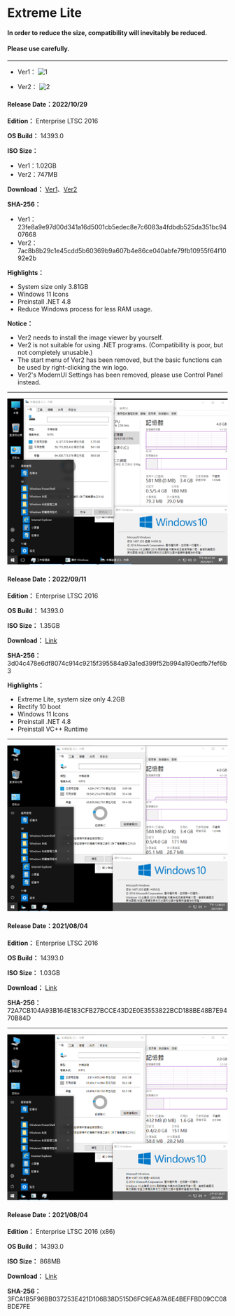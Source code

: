# Extreme Lite

#### In order to reduce the size, compatibility will inevitably be reduced.
#### Please use carefully.

----

- Ver1：
![1](https://github.com/WhatTheBlock/WindowsSimplify/blob/master/preview/LTSB_14393.0_221029.png)

- Ver2：
![2](https://github.com/WhatTheBlock/WindowsSimplify/blob/master/preview/LTSB_14393.0_221029-2.png)

#### Release Date：2022/10/29

**Edition：** Enterprise LTSC 2016

**OS Build：** 14393.0

**ISO Size：**
- Ver1：1.02GB
- Ver2：747MB

**Download：** [Ver1](https://github.com/WhatTheBlock/WindowsSimplify/releases/download/iso/LTSB_14393.0_221029.iso)、[Ver2](https://github.com/WhatTheBlock/WindowsSimplify/releases/download/iso/LTSB_14393.0_221029-2.iso)

**SHA-256：**
- Ver1：23fe8a9e97d00d341a16d5001cb5edec8e7c6083a4fdbdb525da351bc9407668
- Ver2：7ac8b8b29c1e45cdd5b60369b9a607b4e86ce040abfe79fb10955f64f1092e2b

**Highlights：**
- System size only 3.81GB
- Windows 11 Icons
- Preinstall .NET 4.8
- Reduce Windows process for less RAM usage.

**Notice：**
- Ver2 needs to install the image viewer by yourself.
- Ver2 is not suitable for using .NET programs. (Compatibility is poor, but not completely unusable.)
- The start menu of Ver2 has been removed, but the basic functions can be used by right-clicking the win logo.
- Ver2's ModernUI Settings has been removed, please use Control Panel instead.

----

![1](/preview/LTSB_14393.0_220911.png)

#### Release Date：2022/09/11

**Edition：** Enterprise LTSC 2016

**OS Build：** 14393.0

**ISO Size：** 1.35GB

**Download：** [Link](https://github.com/WhatTheBlock/WindowsSimplify/releases/download/iso/LTSB_14393.0_220911.iso)

**SHA-256：** 3d04c478e6df8074c914c9215f395584a93a1ed399f52b994a190edfb7fef6b3

**Highlights：**
- Extreme Lite, system size only 4.2GB
- Rectify 10 boot
- Windows 11 Icons
- Preinstall .NET 4.8
- Preinstall VC++ Runtime

----

![1](/preview/Win10_LTSB_14393.0_210804.png)

#### Release Date：2021/08/04

**Edition：** Enterprise LTSC 2016

**OS Build：** 14393.0

**ISO Size：** 1.03GB

**Download：** [Link](https://github.com/WhatTheBlock/WindowsSimplify/releases/download/v2021.08.04_3/Win10_LTSB_14393.0_210804.iso)

**SHA-256：** 72A7CB104A93B164E183CFB27BCCE43D2E0E3553822BCD188BE48B7E9470B84D

----

![1](/preview/Win10_LTSB_14393.0_x86_210804-2.png)

#### Release Date：2021/08/04

**Edition：** Enterprise LTSC 2016 (x86)

**OS Build：** 14393.0

**ISO Size：** 868MB

**Download：** [Link](https://github.com/WhatTheBlock/WindowsSimplify/releases/download/v2021.08.04_2/Win10_LTSB_14393.0_x86_210804-2.iso)

**SHA-256：** 3FCA1B5F96BB037253E421D106B38D515D6FC9EA87A6E4BEFFBD09CC08BDE7FE

